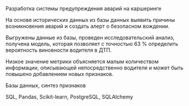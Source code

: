 Разработка системы предупреждения аварий на каршеринге

На основе исторических данных из базы данных выявить причины возникновения аварий и создать 
алерт о безопасном вождении.

Выгружены данные из базы, проведен исследовательский анализ, получена модель, которая 
позволяет с точностью 63 % определить вероятность виновности водителя в ДТП. 

Низкое значение метрики объясняется малым количеством информации, описывающей непосредственно водителя и 
может быть повышено добавлением новых признаков.

Базы данных, синтез признаков

SQL, Pandas, Scikit-learn, PostgreSQL, SQLAlchemy


